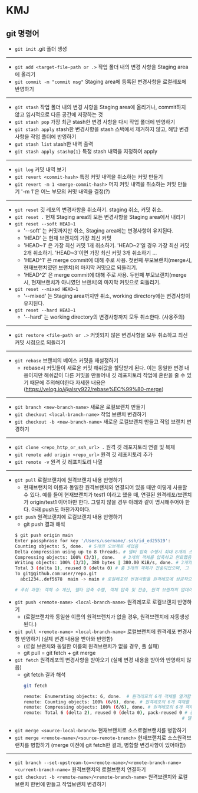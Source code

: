# KMJ

## git 명령어
- ```git init``` .git 폴더 생성
---
- ```git add <target-file-path or .>``` 작업 폴더 내의 변경 사항을 Staging area에 올리기
- ```git commit -m "commit msg"``` Staging area에 등록된 변경사항을 로컬레포에 반영하기
---
- ```git stash``` 작업 폴더 내의 변경 사항을 Staging area에 올리거나, commit하지 않고 임시적으로 다른 공간에 저장하는 것
- ```git stash pop``` 가장 최근 stash한 변경 사항을 다시 작업 폴더에 반영하기 
- ```git stash apply``` stash한 변경사항을 stash 스택에서 제거하지 않고, 해당 변경 사항을 작업 폴더에 반영하기
- ```gut stash list``` stash한 내역 출력
- ```git stash apply stash@{1}``` 특정 stash 내역을 지정하여 apply
---
- ```git log``` 커밋 내역 보기
- ```git revert <commit-hash>``` 특정 커밋 내역을 취소하는 커밋 만들기
- ```git revert -m 1 <merge-commit-hash>``` 머지 커밋 내역을 취소하는 커밋 만들기 '-m 1'은 어느 부모의 커밋 내역을 결정(?)

---
- ```git reset``` 깃 레포의 변경사항을 취소하기. staging 취소, 커밋 취소. 
- ```git reset .``` 현재 Staging area의 모든 변경사항을 Staging area에서 내리기
- ```git reset --soft HEAD~1``` 
  -  '--soft' 는 커밋까지만 취소, Staging area에는 변경사항이 유지된다.
  -  'HEAD' 는 현재 브랜치의 가장 최신 커밋
  -  'HEAD~1' 은 가장 최신 커밋 1개 취소하기. 'HEAD~2'일 경우 가장 최신 커밋 2개 취소하기. 'HEAD~3'이면 가장 최신 커밋 3개 취소하기 ...
  -  'HEAD^1' 은 merge commit에 대해 주로 사용. 첫번째 부모브랜치(merge시, 현재브랜치였던 브랜치)의 마지막 커밋으로 되돌리기. 
  -  'HEAD^2' 은 merge commit에 대해 주로 사용. 두번째 부모브랜치(merge시, 현재브랜치가 아니였던 브랜치)의 마지막 커밋으로 되돌리기. 
- ```git reset --mixed HEAD~1``` 
  -  '--mixed' 는 Staging area까지만 취소, working directory에는 변경사항이 유지된다.
- ```git reset --hard HEAD~1```
  -  '--hard' 는 working directory의 변경사항까지 모두 취소한다. (사용주의)
---
- ```git restore <file-path or .>``` 커밋되지 않은 변경사항을 모두 취소하고 최신 커밋 시점으로 되돌리기
---
- ```git rebase``` 브랜치의 베이스 커밋을 재설정하기
  - rebase시 커밋들이 새로운 커밋 해쉬값을 할당받게 된다. 이는 동일한 변경 내용이지만 해쉬값이 다른 커밋을 만들어내 깃 레포지토리 작업에 혼란을 줄 수 있기 때문에 주의해야한다 자세한 내용은 (https://velog.io/@alsry922/rebase%EC%99%80-merge)
---
- ```git branch <new-branch-name>``` 새로운 로컬브랜치 만들기
- ```git checkout <local-branch-name>``` 작업 브랜치 변경하기
- ```git checkout -b <new-branch-name>``` 새로운 로컬브랜치 만들고 작업 브랜치 변경하기
---
- ```git clone <repo_http_or_ssh_url> .``` 원격 깃 레포지토리 연결 및 복제
- ```git remote add origin <repo_url>```  원격 깃 레포지토리 추가
- ```git remote -v``` 원격 깃 레포지토리 나열
---
- ```git pull``` 로컬브랜치에 원격브랜치 내용 반영하기
  - 현재브랜치의 이름과 동일한 원격브랜치와 연결되어 있을 때만 이렇게 사용할 수 있다. 예를 들어 현재브랜치가 test1 이라고 했을 때, 연결된 원격레포/브랜치가 origin/test1 이어야만 한다. 그렇지 않을 경우 아래와 같이 명시해주어야 한다. 아래 push도 마찬가지이다.
- ```git push``` 원격브랜치에 로컬브랜치 내용 반영하기
  - git push 결과 해석
  ```bash
  $ git push origin main
  Enter passphrase for key '/Users/username/.ssh/id_ed25519': 
  Counting objects: 5, done.  # 5개의 오브젝트 세었음
  Delta compression using up to 8 threads. # 델타 압축 수행시 최대 8개의 스레드를 사용하여 병렬처리를 수행한다.
  Compressing objects: 100% (3/3), done.   # 3개의 객체를 압축하고 완료했음, 모든 객체가 성공적으로 압축되었음.
  Writing objects: 100% (3/3), 380 bytes | 380.00 KiB/s, done. # 3개의 객체를 원격 저장소에 쓰는 작업이 완료되었음. 데이터 크기는 389바이트이며 전송적도는 380.00 KiB/s이다.
  Total 3 (delta 1), reused 0 (delta 0) # 총 3개의 객체가 전송되었으며, 그 중 1개는 델타 업축을 사용하였음. 재사용된 객체는 없다.
  To git@github.com:user/repo.git
    abc1234..def5678  main -> main # 로컬레포의 변경사항을 원격레포에 성공적으로 푸시했음. 

  # 푸쉬 과정: 객체 수 계산, 델타 압축 수행, 객체 압축 및 전송, 원격 브랜치의 업데이트
  ```
- ```git push <remote-name> <local-branch-name>``` 원격레포로 로컬브랜치 반영하기 
  - (로컬브랜치와 동일한 이름의 원격브랜치가 없을 경우, 원격브랜치에 자동생성된다.)
- ```git pull <remote-name> <local-branch-name>``` 로컬브랜치에 원격레포 변경사항 반영하기 (실제 변경 내용을 받아와 반영함)
  -  (로컬 브랜치와 동일한 이름의 원격브랜치가 없을 경우, 풀 실패)
  -  git pull = git fetch + git merge
- ```git fetch``` 원격레포의 변경사항을 받아오기 (실제 변경 내용을 받아와 반영하지 않음)
  - git fetch 결과 해석
      ```bash
      git fetch

      remote: Enumerating objects: 6, done.  # 원격레포의 6개 객체를 열거함
      remote: Counting objects: 100% (6/6), done. # 원격레포의 6개 객체를 세었음
      remote: Compressing objects: 100% (6/6), done. # 원격레포의 6개 객체를 압축함
      remote: Total 6 (delta 2), reused 0 (delta 0), pack-reused 0 # 총 6개의 기본객체가 있고 그 중에 두개의 델타객체가 있음. 재사용된 객체는 없음.   
                                                                  # 델타 객체란 기본객체와 비교했을 때의 차이점만 저장하는 객체
      ```
- ```git merge <source-local-branch>``` 현재브랜치로 소스로컬브랜치를 병합하기 
- ```git merge <remote-name>/<source-remote-branch>``` 현재브랜치로 소스원격브랜치를 병합하기 (merge 이전에 git fetch한 결과, 병합할 변경사항이 있어야함)
---
- ```git branch --set-upstream-to=<remote-name>/<remote-branch-name>  <current-branch-name>``` 원격브랜치와 로컬브랜치 연결하기
- ```git checkout -b <remote-name>/<remote-branch-name>``` 원격브랜치와 로컬브랜치 한번에 만들고 작업브랜치 변경하기

